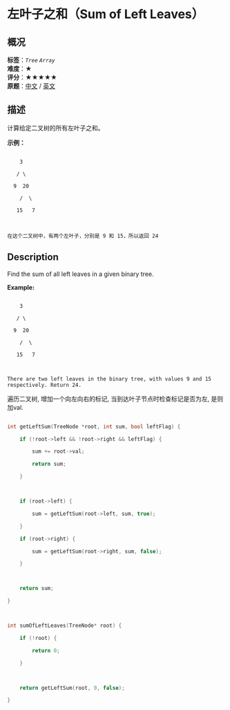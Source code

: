 # 左叶子之和（Sum of Left Leaves）
## 概况
**标签**：*`Tree`*  *`Array`*<br>
**难度**：★<br>
**评分**：★★★★★<br>
**原题**：[中文](https://leetcode-cn.com/problems/sum-of-left-leaves) / [英文](https://leetcode.com/problems/sum-of-left-leaves)
## 描述

计算给定二叉树的所有左叶子之和。



**示例：**

```

    3

   / \

  9  20

    /  \

   15   7



在这个二叉树中，有两个左叶子，分别是 9 和 15，所以返回 24

```



## Description

Find the sum of all left leaves in a given binary tree.



**Example:**

```

    3

   / \

  9  20

    /  \

   15   7



There are two left leaves in the binary tree, with values 9 and 15 respectively. Return 24.

```





遍历二叉树, 增加一个向左向右的标记, 当到达叶子节点时检查标记是否为左, 是则加val.

```c++

int getLeftSum(TreeNode *root, int sum, bool leftFlag) {

	if (!root->left && !root->right && leftFlag) {

		sum += root->val;

		return sum;

	}



	if (root->left) {

		sum = getLeftSum(root->left, sum, true);

	}

	if (root->right) {

		sum = getLeftSum(root->right, sum, false);

	}



	return sum;

}



int sumOfLeftLeaves(TreeNode* root) {

	if (!root) {

		return 0;

	}



	return getLeftSum(root, 0, false);

}

```
